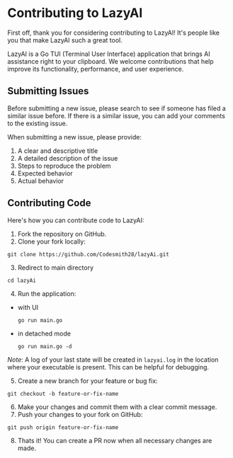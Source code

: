 # Contributing to LazyAI

First off, thank you for considering contributing to LazyAI! It's people like you that make LazyAI such a great tool.

LazyAI is a Go TUI (Terminal User Interface) application that brings AI assistance right to your clipboard. We welcome contributions that help improve its functionality, performance, and user experience.

## Submitting Issues

Before submitting a new issue, please search to see if someone has filed a similar issue before. If there is a similar issue, you can add your comments to the existing issue.

When submitting a new issue, please provide:

1. A clear and descriptive title
2. A detailed description of the issue
3. Steps to reproduce the problem
4. Expected behavior
5. Actual behavior
   
## Contributing Code

Here's how you can contribute code to LazyAI:

1. Fork the repository on GitHub.
2. Clone your fork locally:
 ```
 git clone https://github.com/Codesmith28/lazyAi.git
 ```
3. Redirect to main directory
```
cd lazyAi
```
4. Run the application:
- with UI
  ```
  go run main.go
  ```
- in detached mode
  ```
  go run main.go -d
  ```
*Note*: A log of your last state will be created in `lazyai.log` in the location where your executable is present. This can be helpful for debugging.

5. Create a new branch for your feature or bug fix:
```
git checkout -b feature-or-fix-name
```
6. Make your changes and commit them with a clear commit message.
7. Push your changes to your fork on GitHub:
```
git push origin feature-or-fix-name
```
8. Thats it! You can create a PR now when all necessary changes are made.
